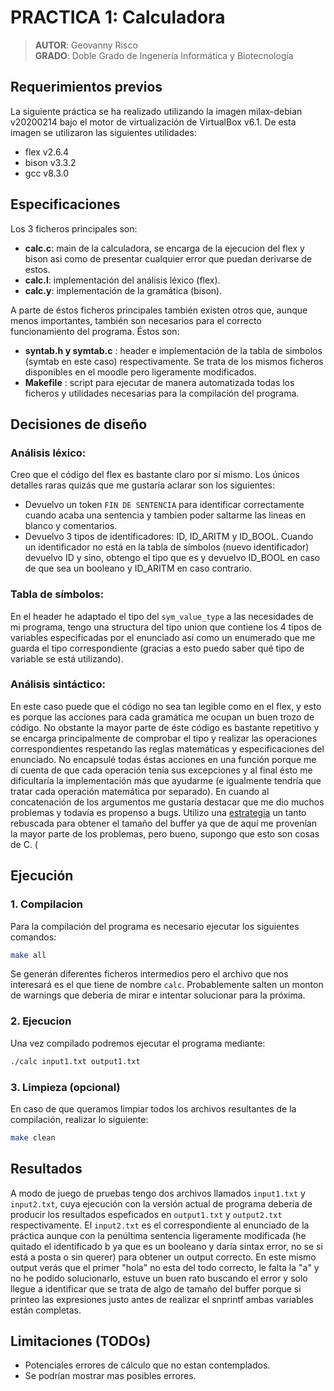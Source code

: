 # PRACTICA 1: Calculadora
> **AUTOR**: Geovanny Risco <br/>
> **GRADO**: Doble Grado de Ingenería Informática y Biotecnología
## Requerimientos previos
La siguiente práctica se ha realizado utilizando la imagen milax-debian v20200214 bajo el motor de virtualización de VirtualBox v6.1. De esta imagen se utilizaron las siguientes utilidades:
* flex v2.6.4
* bison v3.3.2
* gcc v8.3.0

## Especificaciones
Los 3 ficheros principales son:
* **calc.c**: main de la calculadora, se encarga de la ejecucion del flex y bison asi como de presentar cualquier error que puedan derivarse de estos.
* **calc.l**: implementación del análisis léxico (flex).
* **calc.y**: implementación de la gramática (bison).

A parte de éstos ficheros principales también existen otros que, aunque menos importantes, también son necesarios para el correcto funcionamiento del programa. Éstos son:
* **syntab.h y symtab.c** : header e implementación de la tabla de simbolos (symtab en este caso) respectivamente. Se trata de los mismos ficheros disponibles en el moodle pero ligeramente modificados.
* **Makefile** : script para ejecutar de manera automatizada todas los ficheros y utilidades necesarias para la compilación del programa.

## Decisiones de diseño
### Análisis léxico:
Creo que el código del flex es bastante claro por sí mismo. Los únicos detalles raras quizás que me gustaría aclarar son los siguientes:
* Devuelvo un token ```FIN DE SENTENCIA``` para identificar correctamente cuando acaba una sentencia y tambien poder saltarme las lineas en blanco y comentarios.
* Devuelvo 3 tipos de identificadores: ID, ID_ARITM y ID_BOOL. Cuando un identificador no está en la tabla de símbolos (nuevo identificador) devuelvo ID y sino, obtengo el tipo que es y devuelvo ID_BOOL en caso de que sea un booleano y ID_ARITM en caso contrario.
### Tabla de símbolos:
En el header he adaptado el tipo del ```sym_value_type``` a las necesidades de mi programa, tengo una structura del tipo union que contiene los 4 tipos de variables especificadas por el enunciado asi como un enumerado que me guarda el tipo correspondiente (gracias a esto puedo saber qué tipo de variable se está utilizando).
### Análisis sintáctico:
En este caso puede que el código no sea tan legible como en el flex, y esto es porque las acciones para cada gramática me ocupan un buen trozo de código. No obstante la mayor parte de éste código es bastante repetitivo y se encarga principalmente de comprobar el tipo y realizar las operaciones correspondientes respetando las reglas matemáticas y especificaciones del enunciado. No encapsulé todas éstas acciones en una función porque me dí cuenta de que cada operación tenía sus excepciones y al final ésto me dificultaría la implementación más que ayudarme (e igualmente tendría que tratar cada operación matemática por separado). 
En cuando al concatenación de los argumentos me gustaría destacar que me dio muchos problemas y todavía es propenso a bugs. Utilizo una [estrategia](https://stackoverflow.com/questions/29087129/how-to-calculate-the-length-of-output-that-sprintf-will-generate#:~:text=call.&text=You%20can%20call%20int%20len,counting%20the%20terminating%20'%5C0'%20) un tanto rebuscada para obtener el tamaño del buffer ya que de aquí me provenían la mayor parte de los problemas, pero bueno, supongo que esto son cosas de C. (<br/>
## Ejecución
### 1. Compilacion
Para la compilación del programa es necesario ejecutar los siguientes comandos:
```bash
make all
```
Se generán diferentes ficheros intermedios pero el archivo que nos interesará es el que tiene de nombre ```calc```. Probablemente salten un monton de warnings que deberia de mirar e intentar solucionar para la próxima.
### 2. Ejecucion
Una vez compilado podremos ejecutar el programa mediante:
```bash
./calc input1.txt output1.txt
``` 
### 3. Limpieza (opcional)
En caso de que queramos limpiar todos los archivos resultantes de la compilación, realizar lo siguiente:
```bash
make clean
```
## Resultados
A modo de juego de pruebas tengo dos archivos llamados ```input1.txt``` y ```input2.txt```, cuya ejecución con la versión actual de programa debería de producir los resultados espeficados en ```output1.txt``` y ```output2.txt``` respectivamente. El ```input2.txt``` es el correspondiente al enunciado de la práctica aunque con la penúltima sentencia ligeramente modificada (he quitado el identificado b ya que es un booleano y daría sintax error, no se si está a posta o sin querer) para obtener un output correcto. En este mismo output verás que el primer "hola" no esta del todo correcto, le falta la "a" y no he podido solucionarlo, estuve un buen rato buscando el error y solo llegue a identificar que se trata de algo de tamaño del buffer porque si printeo las expresiones justo antes de realizar el snprintf ambas variables están completas. 
## Limitaciones (TODOs)
* Potenciales errores de cálculo que no estan contemplados.
* Se podrían mostrar mas posibles errores.

